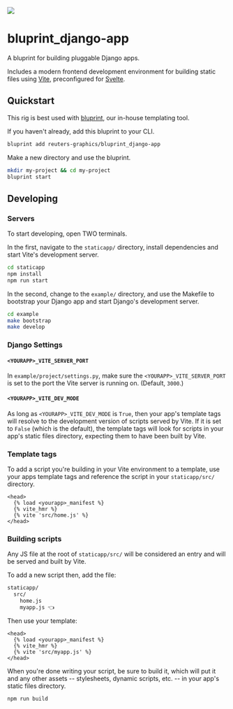 ![](https://graphics.thomsonreuters.com/style-assets/images/logos/reuters-graphics-logo/svg/graphics-logo-color-dark.svg)

# bluprint_django-app

A bluprint for building pluggable Django apps.

Includes a modern frontend development environment for building static files using [Vite](https://vitejs.dev/), preconfigured for [Svelte](https://svelte.dev/).

## Quickstart

This rig is best used with [bluprint](https://github.com/reuters-graphics/bluprint), our in-house templating tool.

If you haven't already, add this bluprint to your CLI.

```bash
bluprint add reuters-graphics/bluprint_django-app
```

Make a new directory and use the bluprint.

```bash
mkdir my-project && cd my-project
bluprint start
```

## Developing

### Servers

To start developing, open TWO terminals.

In the first, navigate to the `staticapp/` directory, install dependencies and start Vite's development server.

```bash
cd staticapp
npm install
npm run start
```

In the second, change to the `example/` directory, and use the Makefile to bootstrap your Django app and start Django's development server.

```bash
cd example
make bootstrap
make develop
```

### Django Settings

#### `<YOURAPP>_VITE_SERVER_PORT`

In `example/project/settings.py`, make sure the `<YOURAPP>_VITE_SERVER_PORT` is set to the port the Vite server is running on. (Default, `3000`.)

#### `<YOURAPP>_VITE_DEV_MODE`

As long as `<YOURAPP>_VITE_DEV_MODE` is `True`, then your app's template tags will resolve to the development version of scripts served by Vite. If it is set to `False` (which is the default), the template tags will look for scripts in your app's static files directory, expecting them to have been built by Vite.

### Template tags

To add a script you're building in your Vite environment to a template, use your apps template tags and reference the script in your `staticapp/src/` directory.

```jinja
<head>
  {% load <yourapp>_manifest %}
  {% vite_hmr %}
  {% vite 'src/home.js' %}
</head>
```

### Building scripts

Any JS file at the root of `staticapp/src/` will be considered an entry and will be served and built by Vite.

To add a new script then, add the file:

```bash
staticapp/
  src/
    home.js
    myapp.js 👈
```

Then use your template:

```jinja
<head>
  {% load <yourapp>_manifest %}
  {% vite_hmr %}
  {% vite 'src/myapp.js' %}
</head>
```

When you're done writing your script, be sure to build it, which will put it and any other assets -- stylesheets, dynamic scripts, etc. -- in your app's static files directory.

```bash
npm run build
```

